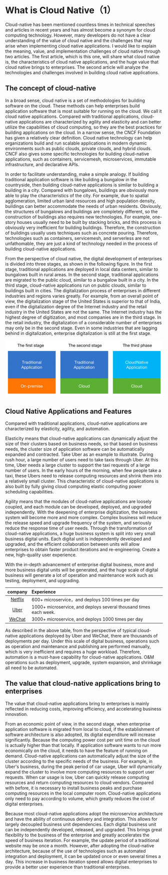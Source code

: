 # What is Cloud Native（1）

Cloud-native has been mentioned countless times in technical speeches and articles in recent years and has almost become a synonym for cloud computing technology. However, many developers do not have a clear understanding of the value of cloud native and the challenges that may arise when implementing cloud native applications. I would like to explain the meaning, value, and implementation challenges of cloud native through two articles. The first article, which is this one, will share what cloud native is, the characteristics of cloud native applications, and the huge value that cloud native brings to enterprises. The second article will analyze the technologies and challenges involved in building cloud native applications.

## The concept of cloud-native
In a broad sense, cloud native is a set of methodologies for building software on the cloud. These methods can help enterprises build application software that is most suitable for running on the cloud. We call it cloud native applications. Compared with traditional applications, cloud-native applications are characterized by agility and elasticity and can better utilize the capabilities of cloud computing, so they are the best practices for building applications on the cloud. In a narrow sense, the CNCF Foundation has given a relatively clear definition. Cloud native technology can help organizations build and run scalable applications in modern dynamic environments such as public clouds, private clouds, and hybrid clouds. CNCF also gives some specific technologies for building cloud-native applications, such as containers, servicemesh, microservices, immutable infrastructure, and declarative APIs.

 In order to facilitate understanding, make a simple analogy. If building traditional application software is like building a bungalow in the countryside, then building cloud-native applications is similar to building a building in a city. Compared with bungalows, buildings are obviously more able to play the characteristics of the city. For example, due to spatial agglomeration, limited urban land resources and high population density, buildings can better accommodate the needs of urban residents. Obviously, the structures of bungalows and buildings are completely different, so the construction of buildings also requires new technologies. For example, one-story houses usually need to be built by stacking bricks, and this process is obviously very inefficient for building buildings. Therefore, the construction of buildings usually uses techniques such as concrete pouring. Therefore, technologies such as containers, servicemesh, and serverless are not unfathomable, they are just a kind of technology needed in the process of building cloud-native applications.

 From the perspective of cloud native, the digital development of enterprises is divided into three stages, as shown in the following figure. In the first stage, traditional applications are deployed in local data centers, similar to bungalows built in rural areas. In the second stage, traditional applications are migrated to the public cloud, similar to a bungalow built in a city. In the third stage, cloud-native applications run on public clouds, similar to buildings built in cities. The digitalization process of enterprises in different industries and regions varies greatly. For example, from an overall point of view, the digitalization stage of the United States is superior to that of India, even if the digitalization degree of the Internet industry and the retail industry in the United States are not the same. The Internet industry has the highest degree of digitization, and most companies are in the third stage. In the retail industry, the digitalization of a considerable number of enterprises may only be in the second stage. Even in some industries that are lagging behind in digitalization, enterprise digitalization is still at the first stage.

![cloud-native-phase](img/cloud-native-phase.jpeg)



## Cloud Native Applications and Features

Compared with traditional applications, cloud-native applications are characterized by elasticity, agility, and automation.

Elasticity means that cloud-native applications can dynamically adjust the size of their clusters based on business needs, so that based on business needs, the cluster size of application software can be automatically expanded and contracted. Take Uber as an example to illustrate. During rush hour, a large number of users need to take taxis through Uber. At this time, Uber needs a large cluster to support the taxi requests of a large number of users. In the early hours of the morning, when few people take a taxi, these Ubers need to release computing resources and shrink them into a relatively small cluster. This characteristic of cloud-native applications is also built by fully giving cloud computing elastic computing power scheduling capabilities.

Agility means that the modules of cloud-native applications are loosely coupled, and each module can be developed, deployed, and upgraded independently. With the deepening of enterprise digitization, the business system will become more and more complex. Complex business will reduce the release speed and upgrade frequency of the system, and seriously reduce the response time of user needs. Through the transformation of cloud-native applications, a huge business system is split into very small business digital units. Each digital unit is independently developed and upgraded, and the efficient collaboration between units will allow enterprises to obtain faster product iterations and re-engineering. Create a new, high-quality user experience.

With the in-depth advancement of enterprise digital business, more and more business digital units will be generated, and the huge scale of digital business will generate a lot of operation and maintenance work such as testing, deployment, and upgrading.

| company | **Experience** |
| :----:| :---- |
| [Netflix](https://www.infoq.com/news/2013/06/netflix/) | 600+ microservice，and deploys 100 times per day |
| [Uber](https://www.uber.com/blog/micro-deploy) | 1000+ microservice,  and deploys several thousand times each week. |
| [WeChat](https://www.cs.columbia.edu/~ruigu/papers/socc18-final100.pdf) | 3000+ microservice, and deploys 1000 times per day |

As described in the above table, from the perspective of typical cloud-native applications deployed by Uber and WeChat, there are thousands of deployments per day. Under this scale of digital business, operations such as operation and maintenance and publishing are performed manually, which is very inefficient and requires a huge workload. Therefore, automation is a must-have capability for cloud-native applications. O&M operations such as deployment, upgrade, system expansion, and shrinkage all need to be automated.



## The value that cloud-native applications bring to enterprises

The value that cloud-native applications bring to enterprises is mainly reflected in reducing costs, improving efficiency, and accelerating business innovation.

From an economic point of view, in the second stage, when enterprise application software is migrated from local to cloud, if the establishment of software architecture is also adopted, its digital expenditure will increase significantly. Because the computing power cost per unit time on the cloud is actually higher than that locally. If application software wants to run more economically on the cloud, it needs to have the feature of running on demand. Cloud-native applications can automatically adjust the size of the cluster according to the specific needs of the business. For example, in Uber's business, during the peak period of car usage, Uber will dynamically expand the cluster to involve more computing resources to support user requests. When car usage is low, Uber can quickly release computing resources and return computing resources to cloud vendors. Compared with before, it is necessary to install business peaks and purchase computing resources in the local computer room. Cloud-native applications only need to pay according to volume, which greatly reduces the cost of digital enterprises.

Because most cloud-native applications adopt the microservice architecture and have the ability of continuous delivery and integration. This allows for largely decoupled business unit dependencies. Each digital business unit can be independently developed, released, and upgraded. This brings great flexibility to the business of the enterprise and greatly accelerates the speed of business iteration. For example, the update period of a traditional website may be once a month. However, after adopting the cloud-native architecture, because of the use of technologies such as automated integration and deployment, it can be updated once or even several times a day. This increase in business iteration speed allows digital enterprises to provide a better user experience than traditional enterprises.